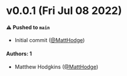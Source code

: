 # v0.0.1 (Fri Jul 08 2022)

#### ⚠️ Pushed to `main`

- Initial commit ([@MattHodge](https://github.com/MattHodge))

#### Authors: 1

- Matthew Hodgkins ([@MattHodge](https://github.com/MattHodge))
